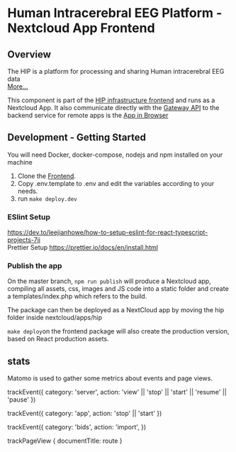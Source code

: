 # Human Intracerebral EEG Platform - Nextcloud App Frontend

## Overview

The HIP is a platform for processing and sharing Human intracerebral EEG data  
[More...](https://www.humanbrainproject.eu/en/medicine/human-intracerebral-eeg-platform/)

This component is part of the [HIP infrastructure frontend](https://github.com/HIP-infrastructure/frontend) and runs as a Nextcloud App. It also communicate directly with the [Gateway API](https://github.com/HIP-infrastructure/gateway) to the backend service for remote apps is the [App in Browser](https://github.com/HIP-infrastructure/app-in-browser)

## Development - Getting Started

You will need Docker, docker-compose, nodejs and npm installed on your machine

1. Clone the [Frontend](https://github.com/HIP-infrastructure/frontend).
2. Copy .env.template to .env and edit the variables according to your needs.
3. run `make deploy.dev`

### ESlint Setup

https://dev.to/leejianhowe/how-to-setup-eslint-for-react-typescript-projects-7ji  
Prettier Setup
https://prettier.io/docs/en/install.html

### Publish the app

On the master branch, `npm run publish` will produce a Nextcloud app, compiling all assets, css, images and JS code into a static folder and create a templates/index.php which refers to the build.

The package can then be deployed as a NextCloud app by moving the hip folder inside nextcloud/apps/hip

`make deploy`on the frontend package will also create the production version, based on React production assets.
## stats

Matomo is used to gather some metrics about events and page views.

trackEvent({
    category: 'server',
    action: 'view' || 'stop' || 'start' || 'resume' || 'pause'
})

trackEvent({
    category: 'app',
    action: 'stop' || 'start'
})

trackEvent({
    category: 'bids',
    action: 'import',
})

trackPageView { documentTitle: route }
